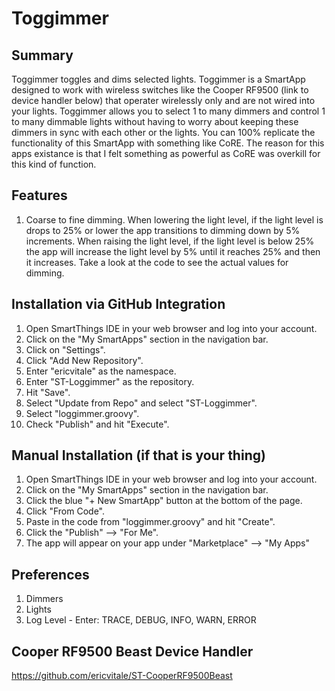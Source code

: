 # Toggimmer

## Summary
Toggimmer toggles and dims selected lights. Toggimmer is a SmartApp designed to work with wireless switches like the Cooper RF9500 (link to device handler below) that operater wirelessly only and are not wired into your lights. Toggimmer allows you to select 1 to many dimmers and control 1 to many dimmable lights without having to worry about keeping these dimmers in sync with each other or the lights. You can 100% replicate the functionality of this SmartApp with something like CoRE. The reason for this apps existance is that I felt something as powerful as CoRE was overkill for this kind of function.

## Features
1. Coarse to fine dimming. When lowering the light level, if the light level is drops to 25% or lower the app transitions to dimming down by 5% increments. When raising the light level, if the light level is below 25% the app will increase the light level by 5% until it reaches 25% and then it increases. Take a look at the code to see the actual values for dimming.

## Installation via GitHub Integration
1. Open SmartThings IDE in your web browser and log into your account.
2. Click on the "My SmartApps" section in the navigation bar.
3. Click on "Settings".
4. Click "Add New Repository".
5. Enter "ericvitale" as the namespace.
6. Enter "ST-Loggimmer" as the repository.
7. Hit "Save".
8. Select "Update from Repo" and select "ST-Loggimmer".
9. Select "loggimmer.groovy".
10. Check "Publish" and hit "Execute".

## Manual Installation (if that is your thing)
1. Open SmartThings IDE in your web browser and log into your account.
2. Click on the "My SmartApps" section in the navigation bar.
3. Click the blue "+ New SmartApp" button at the bottom of the page.
4. Click "From Code".
5. Paste in the code from "loggimmer.groovy" and hit "Create".
6. Click the "Publish" --> "For Me".
7. The app will appear on your app under "Marketplace" --> "My Apps"

## Preferences
1. Dimmers
2. Lights
3. Log Level - Enter: TRACE, DEBUG, INFO, WARN, ERROR

## Cooper RF9500 Beast Device Handler
https://github.com/ericvitale/ST-CooperRF9500Beast
